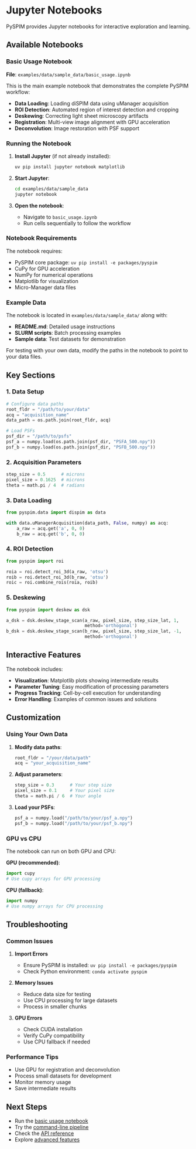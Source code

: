 # Jupyter Notebooks

PySPIM provides Jupyter notebooks for interactive exploration and learning.

## Available Notebooks

### Basic Usage Notebook

**File**: `examples/data/sample_data/basic_usage.ipynb`

This is the main example notebook that demonstrates the complete PySPIM workflow:

- **Data Loading**: Loading diSPIM data using uManager acquisition
- **ROI Detection**: Automated region of interest detection and cropping
- **Deskewing**: Correcting light sheet microscopy artifacts
- **Registration**: Multi-view image alignment with GPU acceleration
- **Deconvolution**: Image restoration with PSF support

### Running the Notebook

1. **Install Jupyter** (if not already installed):
   ```bash
   uv pip install jupyter notebook matplotlib
   ```

2. **Start Jupyter**:
   ```bash
   cd examples/data/sample_data
   jupyter notebook
   ```

3. **Open the notebook**:
   - Navigate to `basic_usage.ipynb`
   - Run cells sequentially to follow the workflow

### Notebook Requirements

The notebook requires:
- PySPIM core package: `uv pip install -e packages/pyspim`
- CuPy for GPU acceleration
- NumPy for numerical operations
- Matplotlib for visualization
- Micro-Manager data files

### Example Data

The notebook is located in `examples/data/sample_data/` along with:
- **README.md**: Detailed usage instructions
- **SLURM scripts**: Batch processing examples
- **Sample data**: Test datasets for demonstration

For testing with your own data, modify the paths in the notebook to point to your data files.

## Key Sections

### 1. Data Setup

```python
# Configure data paths
root_fldr = "/path/to/your/data"
acq = "acquisition_name"
data_path = os.path.join(root_fldr, acq)

# Load PSFs
psf_dir = "/path/to/psfs"
psf_a = numpy.load(os.path.join(psf_dir, "PSFA_500.npy"))
psf_b = numpy.load(os.path.join(psf_dir, "PSFB_500.npy"))
```

### 2. Acquisition Parameters

```python
step_size = 0.5      # microns
pixel_size = 0.1625  # microns
theta = math.pi / 4  # radians
```

### 3. Data Loading

```python
from pyspim.data import dispim as data

with data.uManagerAcquisition(data_path, False, numpy) as acq:
    a_raw = acq.get('a', 0, 0)
    b_raw = acq.get('b', 0, 0)
```

### 4. ROI Detection

```python
from pyspim import roi

roia = roi.detect_roi_3d(a_raw, 'otsu')
roib = roi.detect_roi_3d(b_raw, 'otsu')
roic = roi.combine_rois(roia, roib)
```

### 5. Deskewing

```python
from pyspim import deskew as dsk

a_dsk = dsk.deskew_stage_scan(a_raw, pixel_size, step_size_lat, 1,
                              method='orthogonal')
b_dsk = dsk.deskew_stage_scan(b_raw, pixel_size, step_size_lat, -1,
                              method='orthogonal')
```

## Interactive Features

The notebook includes:
- **Visualization**: Matplotlib plots showing intermediate results
- **Parameter Tuning**: Easy modification of processing parameters
- **Progress Tracking**: Cell-by-cell execution for understanding
- **Error Handling**: Examples of common issues and solutions

## Customization

### Using Your Own Data

1. **Modify data paths**:
   ```python
   root_fldr = "/your/data/path"
   acq = "your_acquisition_name"
   ```

2. **Adjust parameters**:
   ```python
   step_size = 0.3      # Your step size
   pixel_size = 0.1     # Your pixel size
   theta = math.pi / 6  # Your angle
   ```

3. **Load your PSFs**:
   ```python
   psf_a = numpy.load("/path/to/your/psf_a.npy")
   psf_b = numpy.load("/path/to/your/psf_b.npy")
   ```

### GPU vs CPU

The notebook can run on both GPU and CPU:

**GPU (recommended)**:
```python
import cupy
# Use cupy arrays for GPU processing
```

**CPU (fallback)**:
```python
import numpy
# Use numpy arrays for CPU processing
```

## Troubleshooting

### Common Issues

1. **Import Errors**
   - Ensure PySPIM is installed: `uv pip install -e packages/pyspim`
   - Check Python environment: `conda activate pyspim`

2. **Memory Issues**
   - Reduce data size for testing
   - Use CPU processing for large datasets
   - Process in smaller chunks

3. **GPU Errors**
   - Check CUDA installation
   - Verify CuPy compatibility
   - Use CPU fallback if needed

### Performance Tips

- Use GPU for registration and deconvolution
- Process small datasets for development
- Monitor memory usage
- Save intermediate results

## Next Steps

- Run the [basic usage notebook](../../../examples/nb/basic_usage.ipynb)
- Try the [command-line pipeline](examples/scripts/dispim_pipeline/)
- Check the [API reference](packages/pyspim/api.md)
- Explore [advanced features](advanced-features.md) 